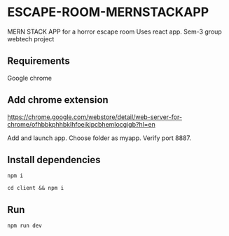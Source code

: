 # ESCAPE-ROOM-MERNSTACKAPP
MERN STACK APP for a horror escape room
Uses react app.
Sem-3 group webtech project

## Requirements

Google chrome

## Add chrome extension

https://chrome.google.com/webstore/detail/web-server-for-chrome/ofhbbkphhbklhfoeikjpcbhemlocgigb?hl=en

Add and launch app.
Choose folder as myapp. Verify port 8887.

## Install dependencies

`npm i`

`cd client && npm i`

## Run

`npm run dev`



